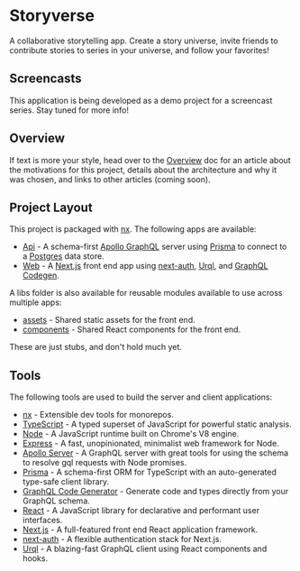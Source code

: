 # Storyverse

A collaborative storytelling app. Create a story universe, invite friends to contribute stories to series in your universe, and follow your favorites!

## Screencasts

This application is being developed as a demo project for a screencast series. Stay tuned for more info!

## Overview

If text is more your style, head over to the [Overview](docs/Overview.md) doc for an article about the motivations for this project, details about the architecture and why it was chosen, and links to other articles (coming soon).

## Project Layout

This project is packaged with [nx](https://nx.dev/). The following apps are available:

- [Api](apps/api) - A schema-first [Apollo GraphQL](https://www.apollographql.com/) server using [Prisma](https://www.prisma.io/) to connect to a [Postgres](https://www.postgresql.org/) data store.
- [Web](apps/web) - A [Next.js](https://nextjs.org/) front end app using [next-auth](https://next-auth.js.org/), [Urql](https://formidable.com/open-source/urql/), and [GraphQL Codegen](https://graphql-code-generator.com/).

A libs folder is also available for reusable modules available to use across multiple apps:

- [assets](libs/shared/assets) - Shared static assets for the front end.
- [components](libs/shared/components) - Shared React components for the front end.

These are just stubs, and don't hold much yet.

## Tools

The following tools are used to build the server and client applications:

- [nx](https://nx.dev) - Extensible dev tools for monorepos.
- [TypeScript](https://www.typescriptlang.org/) - A typed superset of JavaScript for powerful static analysis.
- [Node](https://nodejs.org/) - A JavaScript runtime built on Chrome's V8 engine.
- [Express](https://expressjs.com/) - A fast, unopinionated, minimalist web framework for Node.
- [Apollo Server](https://www.apollographql.com/docs/apollo-server/) - A GraphQL server with great tools for using the schema to resolve gql requests with Node promises.
- [Prisma](https://www.prisma.io/) - A schema-first ORM for TypeScript with an auto-generated type-safe client library.
- [GraphQL Code Generator](https://graphql-code-generator.com/) - Generate code and types directly from your GraphQL schema.
- [React](https://reactjs.org/) - A JavaScript library for declarative and performant user interfaces.
- [Next.js](https://nextjs.org/) - A full-featured front end React application framework.
- [next-auth](https://next-auth.js.org/) - A flexible authentication stack for Next.js.
- [Urql](https://formidable.com/open-source/urql/) - A blazing-fast GraphQL client using React components and hooks.
